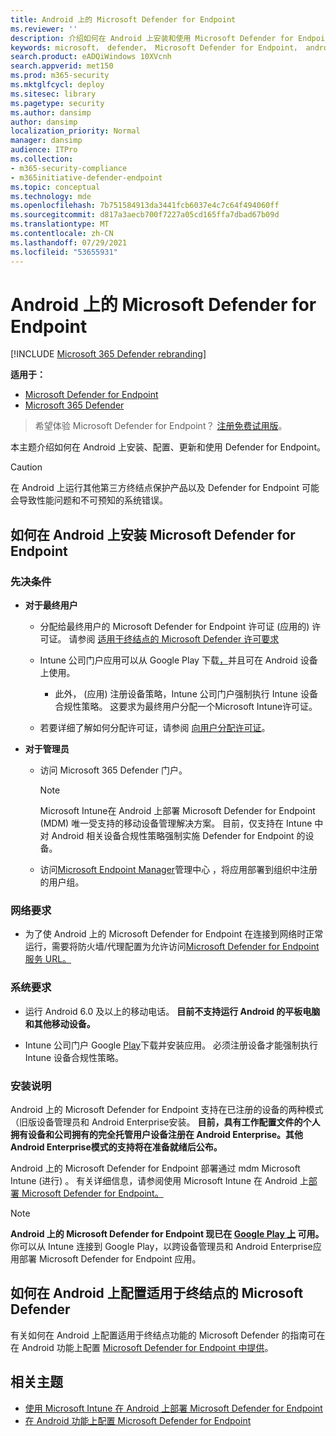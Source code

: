 ```yaml
---
title: Android 上的 Microsoft Defender for Endpoint
ms.reviewer: ''
description: 介绍如何在 Android 上安装和使用 Microsoft Defender for Endpoint
keywords: microsoft， defender， Microsoft Defender for Endpoint， android， 安装， 部署， 卸载， intune
search.product: eADQiWindows 10XVcnh
search.appverid: met150
ms.prod: m365-security
ms.mktglfcycl: deploy
ms.sitesec: library
ms.pagetype: security
ms.author: dansimp
author: dansimp
localization_priority: Normal
manager: dansimp
audience: ITPro
ms.collection:
- m365-security-compliance
- m365initiative-defender-endpoint
ms.topic: conceptual
ms.technology: mde
ms.openlocfilehash: 7b751584913da3441fcb6037e4c7c64f494060ff
ms.sourcegitcommit: d817a3aecb700f7227a05cd165ffa7dbad67b09d
ms.translationtype: MT
ms.contentlocale: zh-CN
ms.lasthandoff: 07/29/2021
ms.locfileid: "53655931"
---
```

# <a name="microsoft-defender-for-endpoint-on-android"></a>Android 上的 Microsoft Defender for Endpoint

[!INCLUDE [Microsoft 365 Defender rebranding](../../includes/microsoft-defender.md)]

**适用于：**
- [Microsoft Defender for Endpoint](https://go.microsoft.com/fwlink/p/?linkid=2154037)
- [Microsoft 365 Defender](https://go.microsoft.com/fwlink/?linkid=2118804)

> 希望体验 Microsoft Defender for Endpoint？ [注册免费试用版](https://signup.microsoft.com/create-account/signup?products=7f379fee-c4f9-4278-b0a1-e4c8c2fcdf7e&ru=https://aka.ms/MDEp2OpenTrial?ocid=docs-wdatp-exposedapis-abovefoldlink)。

本主题介绍如何在 Android 上安装、配置、更新和使用 Defender for Endpoint。

> [!CAUTION]
> 在 Android 上运行其他第三方终结点保护产品以及 Defender for Endpoint 可能会导致性能问题和不可预知的系统错误。


## <a name="how-to-install-microsoft-defender-for-endpoint-on-android"></a>如何在 Android 上安装 Microsoft Defender for Endpoint

### <a name="prerequisites"></a>先决条件

-   **对于最终用户**

    -   分配给最终用户的 Microsoft Defender for Endpoint 许可证 (应用的) 许可证。 请参阅 [适用于终结点的 Microsoft Defender 许可要求](/microsoft-365/security/defender-endpoint/minimum-requirements#licensing-requirements)

    -   Intune 公司门户应用可以从 Google Play 下载[，](https://play.google.com/store/apps/details?id=com.microsoft.windowsintune.companyportal)并且可在 Android 设备上使用。

        -   此外， (应用) 注册设备策略，Intune 公司门户强制执行 Intune 设备合规性策略。 [](/mem/intune/user-help/enroll-device-android-company-portal) 这要求为最终用户分配一个Microsoft Intune许可证。

    -   若要详细了解如何分配许可证，请参阅 [向用户分配许可证](/azure/active-directory/users-groups-roles/licensing-groups-assign)。
        

-   **对于管理员**

    -   访问 Microsoft 365 Defender 门户。

        > [!NOTE]
        > Microsoft Intune在 Android 上部署 Microsoft Defender for Endpoint (MDM) 唯一受支持的移动设备管理解决方案。 目前，仅支持在 Intune 中对 Android 相关设备合规性策略强制实施 Defender for Endpoint 的设备。 

    -   访问[Microsoft Endpoint Manager](https://go.microsoft.com/fwlink/?linkid=2109431)管理中心 ，将应用部署到组织中注册的用户组。
        
### <a name="network-requirements"></a>网络要求

- 为了使 Android 上的 Microsoft Defender for Endpoint 在连接到网络时正常运行，需要将防火墙/代理配置为允许访问[Microsoft Defender for Endpoint 服务 URL。](configure-proxy-internet.md#enable-access-to-microsoft-defender-for-endpoint-service-urls-in-the-proxy-server)

### <a name="system-requirements"></a>系统要求

-   运行 Android 6.0 及以上的移动电话。 **目前不支持运行 Android 的平板电脑和其他移动设备。** 

-   Intune 公司门户 Google [Play](https://play.google.com/store/apps/details?id=com.microsoft.windowsintune.companyportal)下载并安装应用。 必须注册设备才能强制执行 Intune 设备合规性策略。

### <a name="installation-instructions"></a>安装说明

Android 上的 Microsoft Defender for Endpoint 支持在已注册的设备的两种模式（旧版设备管理员和 Android Enterprise安装。
**目前，具有工作配置文件的个人拥有设备和公司拥有的完全托管用户设备注册在 Android Enterprise。其他 Android Enterprise模式的支持将在准备就绪后公布。**

Android 上的 Microsoft Defender for Endpoint 部署通过 mdm Microsoft Intune (进行) 。
有关详细信息，请参阅使用 Microsoft Intune 在 Android 上[部署 Microsoft Defender for Endpoint。](android-intune.md)


> [!NOTE]
> **Android 上的 Microsoft Defender for Endpoint 现已在 [Google Play 上](https://play.google.com/store/apps/details?id=com.microsoft.scmx) 可用。** <br> 你可以从 Intune 连接到 Google Play，以跨设备管理员和 Android Enterprise应用部署 Microsoft Defender for Endpoint 应用。 

## <a name="how-to-configure-microsoft-defender-for-endpoint-on-android"></a>如何在 Android 上配置适用于终结点的 Microsoft Defender

有关如何在 Android 上配置适用于终结点功能的 Microsoft Defender 的指南可在在 Android 功能上配置 [Microsoft Defender for Endpoint 中提供](android-configure.md)。



## <a name="related-topics"></a>相关主题
- [使用 Microsoft Intune 在 Android 上部署 Microsoft Defender for Endpoint](android-intune.md)
- [在 Android 功能上配置 Microsoft Defender for Endpoint](android-configure.md)


